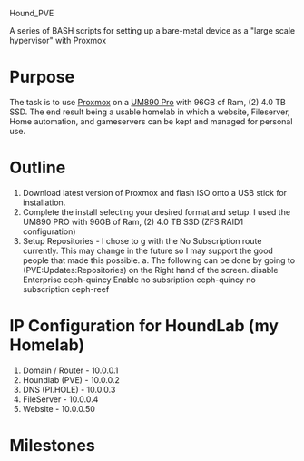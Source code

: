 Hound_PVE

A series of BASH scripts for setting up a bare-metal device as a \"large
scale hypervisor\" with Proxmox

# Purpose

The task is to use [Proxmox](https://www.proxmox.com/en/) on a [UM890
Pro](https://store.minisforum.com/products/minisforum-um890pro?_pos=1&_sid=b97dfcda4&_ss=r)
with 96GB of Ram, (2) 4.0 TB SSD. The end result being a usable homelab in which  a website, Fileserver, Home automation, and gameservers can be kept and managed for personal use.


# Outline
1. Download latest version of Proxmox and flash ISO onto a USB stick for installation.
2. Complete the install selecting your desired format and setup. I used the UM890 PRO with 96GB of Ram, (2) 4.0 TB SSD (ZFS RAID1 configuration)
3. Setup Repositories - I chose to g with the No Subscription route currently. This may change in the future so I may support the good people that made this possible.
  a. The following can be done by going to (PVE:Updates:Repositories) on the Right hand of the screen.
   disable 
       Enterprise ceph-quincy
   Enable
       no subsription ceph-quincy
       no subscription ceph-reef

# IP Configuration for HoundLab (my Homelab)
  1. Domain / Router - 10.0.0.1
  2. Houndlab (PVE) - 10.0.0.2
  3. DNS (PI.HOLE) - 10.0.0.3
  4. FileServer - 10.0.0.4
  5. Website - 10.0.0.50
  
# Milestones

